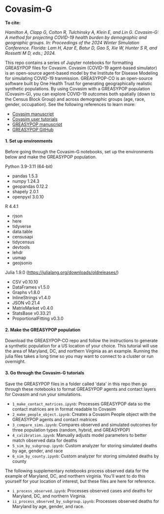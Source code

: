 # Covasim-G

**To cite:**

_Hamilton A, Clapp G, Colton R, Tulchinsky A, Klein E, and Lin G. Covasim-G: A method for projecting COVID-19 health burden by demographic and geographic groups. In: Proceedings of the 2024 Winter Simulation Conference. Florida: Lam H, Azar E, Batur D, Gao S, Xie W, Hunter S R, and Rossetti M D, eds.; 2024._

This repo contains a series of Jupyter notebooks for formatting GREASYPOP files for Covasim. Covasim (COVID-19 agent-based simulator) is an open-source agent-based model by the Institute for Disease Modeling for simulating COVID-19 tranmission. GREASYPOP-CO is an open-source software built by One Health Trust for generating geographically realistic synthetic populations. By using Covasim with a GREASYPOP population (Covasim-G), you can explore COVID-19 outcomes both spatially (down to the Census Block Group) and across demographic groups (age, race, gender, occupation). See the following references to learn more:

- [Covasim manuscript](https://journals.plos.org/ploscompbiol/article?id=10.1371/journal.pcbi.1009149)
- [Covasim user tutorials](https://docs.idmod.org/projects/covasim/en/latest/tutorials.html)
- [GREASYPOP manuscript](https://arxiv.org/abs/2406.14698)
- [GREASYPOP GitHub](https://github.com/CDDEP-DC/GREASYPOP-CO/tree/main)

#### 1. Set up environments
Before going through the Covasim-G notebooks, set up the environments below and make the GREASYPOP population.

Python 3.9-3.11 (64-bit)
- pandas 1.5.3
- numpy 1.24.3
- geopandas 0.12.2
- shapely 2.0.1
- openpyxl 3.0.10

R 4.4.1
- rjson
- here
- tidyverse
- data.table
- censusapi
- tidycensus
- devtools
- lehdr
- usmap
- geojsonio

Julia 1.9.0 (https://julialang.org/downloads/oldreleases/)
- CSV v0.10.10
- DataFrames v1.5.0
- Graphs v1.8.0
- InlineStrings v1.4.0
- JSON v0.21.4
- MatrixMarket v0.4.0
- StatsBase v0.33.21
- ProportionalFitting v0.3.0

#### 2. Make the GREASYPOP population
Download the GREASYPOP-CO repo and follow the instructions to generate a synthetic population for a US location of your choice. This tutorial will use the area of Maryland, DC, and northern Virginia as an example. Running the julia files takes a long time so you may want to connect to a cluster or run overnight.

#### 3. Go through the Covasim-G tutorials
Save the GREASYPOP files in a folder called 'data' in this repo then go through these notebooks to format GREASYPOP agents and contact layers for Covasim and run your simulations.
- `1_make_contact_matrices.ipynb`: Processes GREASYPOP data so the contact matrices are in format readable to Covasim
- `2_make_people_object.ipynb`: Creates a Covasim People object with the GREASYPOP agents and contact matrices
- `3_compare_sims.ipynb`: Compares observed and simulated outcomes for three population types (random, hybrid, and GREASYPOP)
- `4_calibration.ipynb`: Manually adjusts model parameters to better match observed data for deaths
- `5_sim_by_subgroup.ipynb`: Custom analyzer for storing simulated deaths by age, gender, and race
- `6_sim_by_county.ipynb`: Custom analyzer for storing simulated deaths by county

The following supplementary notebooks process observed data for the example of Maryland, DC, and northern virginia. You'll want to do this yourself for your location of interest, but these files are here for reference.
- `i_process_observed.ipynb`: Processes observed cases and deaths for Maryland, DC, and northern Virginia.
- `ii_process_observed_by_subgroup.ipynb`: Processes observed deaths for Maryland by age, gender, and race.
